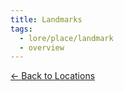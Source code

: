```yaml
---
title: Landmarks
tags:
  - lore/place/landmark
  - overview
---
```


[<- Back to Locations](../index.md)

